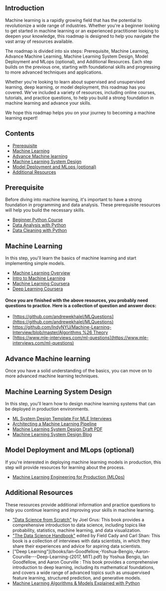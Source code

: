 ## Introduction

  Machine learning is a rapidly growing field that has the potential to revolutionize a wide range of industries. Whether you're a beginner looking to get started in machine learning or an experienced practitioner looking to deepen your knowledge, this roadmap is designed to help you navigate the vast array of resources available.

The roadmap is divided into six steps: Prerequisite, Machine Learning, Advance Machine Learning, Machine Learning System Design, Model Deployment and MLops (optional), and Additional Resources. Each step builds on the previous one, starting with foundational skills and progressing to more advanced techniques and applications.

Whether you're looking to learn about supervised and unsupervised learning, deep learning, or model deployment, this roadmap has you covered. We've included a variety of resources, including online courses, tutorials, and practice questions, to help you build a strong foundation in machine learning and advance your skills.

We hope this roadmap helps you on your journey to becoming a machine learning expert!

## Contents
- [Prerequisite](https://github.com/ajinkyavbhandare/Machine-Learning-Roadmap#Prerquisite)
- [Machine Learning](https://github.com/ajinkyavbhandare/Machine-Learning-Roadmap#Machine-Learning)
- [Advance Machine learning](https://github.com/ajinkyavbhandare/Machine-Learning-Roadmap#Advance-Machine-Learning)
- [Machine Learning System Design](https://github.com/ajinkyavbhandare/Machine-Learning-Roadmap#Machine-Learning-System-Design)
- [Model Deployment and MLops (optional)](https://github.com/ajinkyavbhandare/Machine-Learning-Roadmap#Model-Deployment-and-MLops-(optional))
- [Additional Resources](https://github.com/ajinkyavbhandare/Machine-Learning-Roadmap#Additional-Resources)

## Prerequisite

Before diving into machine learning, it's important to have a strong foundation in programming and data analysis. These prerequisite resources will help you build the necessary skills.

- [Beginner Python Course](https://www.youtube.com/watch?v=rfscVS0vtbw&t=400s)
- [Data Analysis with Python](https://www.youtube.com/watch?v=r-uOLxNrNk8)
- [Data Cleaning with Python](https://www.kaggle.com/learn/data-cleaning)

## Machine Learning

In this step, you'll learn the basics of machine learning and start implementing simple models.

- [Machine Learning Overview](https://vas3k.com/blog/machine_learning/)
- [Intro to Machine Learning](https://www.kaggle.com/learn/intro-to-machine-learning)
- [Machine Learning Coursera](https://www.coursera.org/specializations/machine-learning-introduction)
- [Deep Learning Coursera](https://www.coursera.org/specializations/deep-learning?)
#### Once you are finished with the above resources, you probably need questions to practice. Here is a collection of question and answer docs:
- [https://github.com/andrewekhalel/MLQuestions](https://github.com/andrewekhalel/MLQuestions)
- [https://github.com/IndyNYU/Machine-Learning-Interview/blob/master/Algorithms %26 Theory](https://github.com/IndyNYU/Machine-Learning-Interview/blob/master/Algorithms%20%26%20Theory)
- [https://www.mle-interviews.com/ml-questions](https://www.mle-interviews.com/ml-questions)

## Advance Machine learning

Once you have a solid understanding of the basics, you can move on to more advanced machine learning techniques.

## Machine Learning System Design

In this step, you'll learn how to design machine learning systems that can be deployed in production environments.

- [ML System Design Template For MLE Interviews](https://www.mle-interviews.com/ml-design-template)
- [Architecting a Machine Learning Pipeline](https://towardsdatascience.com/architecting-a-machine-learning-pipeline-a847f094d1c7)
- [Machine Learning System Design Draft PDF](https://huyenchip.com/machine-learning-systems-design/toc.html)
- [Machine Learning System Design Blog](https://becominghuman.ai/machine-learning-system-design-f2f4018f2f8)

## Model Deployment and MLops (optional)

If you're interested in deploying machine learning models in production, this step will provide resources for learning about the process.
    
- [Machine Learning Engineering for Production (MLOps)](https://www.coursera.org/specializations/machine-learning-engineering-for-production-mlops)

## Additional Resources

These resources provide additional information and practice questions to help you continue learning and improving your skills in machine learning.

- ["Data Science from Scratch"](/books/Joel_Grus_Data_Science_from_Scratch_First_Princ.pdf) by Joel Grus: This book provides a comprehensive introduction to data science, including topics like probability, statistics, machine learning, and data visualization.
- ["The Data Science Handbook"](/books/The-Data-Science-Handbook.pdf) edited by Field Cady and Carl Shan: This book is a collection of interviews with data scientists, in which they share their experiences and advice for aspiring data scientists.
- ["Deep Learning"](/books/Ian-Goodfellow,-Yoshua-Bengio,-Aaron-Courville---Deep-Learning-(2017, MIT).pdf) by Yoshua Bengio, Ian Goodfellow, and Aaron Courville : This book provides a comprehensive introduction to deep learning, including its mathematical foundations, and covers a wide range of advanced topics such as unsupervised feature learning, structured prediction, and generative models.
- [Machine Learning Algorithms & Models Explained with Python](https://medium.com/coders-camp/all-machine-learning-algorithms-models-explained-adcd95d5fb3c)
